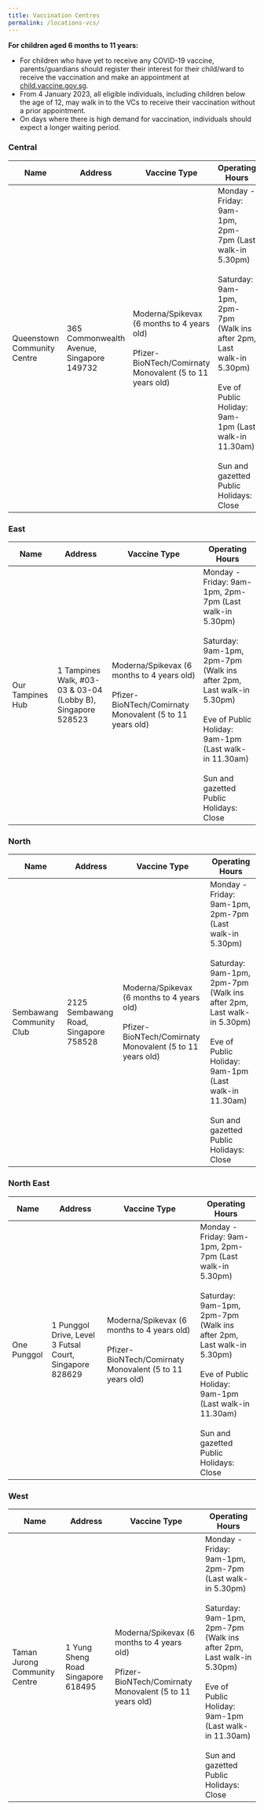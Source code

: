 ```yaml
---
title: Vaccination Centres
permalink: /locations-vcs/
---
```

**For children aged 6 months to 11 years:**
* For children who have yet to receive any COVID-19 vaccine, parents/guardians should register their interest for their child/ward to receive the vaccination and make an appointment at [child.vaccine.gov.sg](https://child.vaccine.gov.sg).
* From 4 January 2023, all eligible individuals, including children below the age of 12, may walk in to the VCs to receive their vaccination without a prior appointment.
* On days where there is high demand for vaccination, individuals should expect a longer waiting period.

### **Central**
<table>
  <thead>
    <tr>
      <th>Name</th>
      <th>Address</th>
			<th>Vaccine Type</th>
			<th>Operating Hours</th>
    </tr>
  </thead>
  <tbody>	
    <tr>
      <td>Queenstown
Community Centre </td>
      <td>365 Commonwealth Avenue, Singapore
149732</td>
			<td>Moderna/Spikevax (6
months to 4 years old)<br><br>
Pfizer-
BioNTech/Comirnaty Monovalent
(5 to 11 years old)</td>
			<td>Monday - Friday: 9am-1pm, 2pm-7pm (Last walk-in 5.30pm)<br><br>Saturday: 9am-1pm, 2pm-7pm (Walk ins after 2pm, Last walk-in 5.30pm)<br><br>Eve of Public Holiday: 9am-1pm (Last walk-in 11.30am)<br><br>Sun and gazetted Public Holidays: Close</td>
    </tr>		
	</tbody>
</table>

### **East**
<table>
  <thead>
    <tr>
      <th>Name</th>
      <th>Address</th>
			<th>Vaccine Type</th>
			<th>Operating Hours</th>
    </tr>
  </thead>
  <tbody>	
    <tr>
      <td>Our Tampines Hub</td>
      <td>1 Tampines Walk, #03-03 & 03-04
(Lobby B), Singapore 528523</td>
			<td>Moderna/Spikevax (6
months to 4 years old)<br><br>
Pfizer-BioNTech/Comirnaty Monovalent (5 to 11 years old)</td>
			<td>Monday - Friday: 9am-1pm, 2pm-7pm (Last walk-in 5.30pm)<br><br>Saturday: 9am-1pm, 2pm-7pm (Walk ins after 2pm, Last walk-in 5.30pm)<br><br>Eve of Public Holiday: 9am-1pm (Last walk-in 11.30am)<br><br>Sun and gazetted Public Holidays: Close</td>
    </tr>
	</tbody>
</table>

### **North**
<table>
  <thead>
    <tr>
      <th>Name</th>
      <th>Address</th>
			<th>Vaccine Type</th>
			<th>Operating Hours</th>
    </tr>
  </thead>
  <tbody>	
    <tr>
      <td>Sembawang Community Club</td>
      <td>2125 Sembawang Road, Singapore
758528</td>
			<td>Moderna/Spikevax (6
months to 4 years old)<br><br>
Pfizer-BioNTech/Comirnaty Monovalent (5 to 11 years old)</td>
			<td>Monday - Friday: 9am-1pm, 2pm-7pm (Last walk-in 5.30pm)<br><br>Saturday: 9am-1pm, 2pm-7pm (Walk ins after 2pm, Last walk-in 5.30pm)<br><br>Eve of Public Holiday: 9am-1pm (Last walk-in 11.30am)<br><br>Sun and gazetted Public Holidays: Close</td>
    </tr>
	</tbody>
</table>

### **North East**
<table>
  <thead>
    <tr>
      <th>Name</th>
      <th>Address</th>
			<th>Vaccine Type</th>
			<th>Operating Hours</th>
    </tr>
  </thead>
  <tbody>	
    <tr>
      <td>One Punggol</td>
      <td>1 Punggol Drive, Level 3 Futsal Court,
Singapore 828629</td>
			<td>Moderna/Spikevax (6 months to 4 years old)<br><br>
Pfizer- BioNTech/Comirnaty Monovalent (5 to 11 years old)</td>
<td>Monday - Friday: 9am-1pm, 2pm-7pm (Last walk-in 5.30pm)<br><br>Saturday: 9am-1pm, 2pm-7pm (Walk ins after 2pm, Last walk-in 5.30pm)<br><br>Eve of Public Holiday: 9am-1pm (Last walk-in 11.30am)<br><br>Sun and gazetted Public Holidays: Close</td>		
   </tr>
	</tbody>
</table>

### **West**
<table>
  <thead>
    <tr>
      <th>Name</th>
      <th>Address</th>
			<th>Vaccine Type</th>
			<th>Operating Hours</th>
    </tr>
  </thead>
  <tbody>	
			 <tr>
      <td>Taman Jurong Community Centre</td>
      <td>1 Yung Sheng Road Singapore 618495</td>
			<td>Moderna/Spikevax (6 months to 4 years old)<br><br>Pfizer- BioNTech/Comirnaty Monovalent (5 to 11 years old)
				 </td>
			<td>Monday - Friday: 9am-1pm, 2pm-7pm (Last walk-in 5.30pm)<br><br>Saturday: 9am-1pm, 2pm-7pm (Walk ins after 2pm, Last walk-in 5.30pm)<br><br>Eve of Public Holiday: 9am-1pm (Last walk-in 11.30am)<br><br>Sun and gazetted Public Holidays: Close</td>
				    </tr>
	</tbody>
</table>